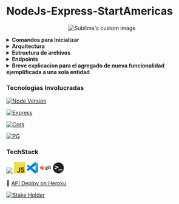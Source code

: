 
# NodeJs-Express-StartAmericas 
<p align="center">
  <img src="https://raw.githubusercontent.com/MicaelliMedeiros/micaellimedeiros/master/image/computer-illustration.png" alt="Sublime's custom image" min-width="400px" max-width="1000px" width="600px" height="400px" alt="Computador iuriCode"/>
</p>


<details>
  <summary><strong>Comandos para Inicializar</strong></summary>

#### Comando para instalar Dependencias 

    npm install  

#### Comando para Ejecutar el Proyecto

    node server.js || npm start
    
- *Comienza a escuchar en el puerto [localhost 5000](http://localhost:5000/)*

</details>

<details>
    <summary><strong>Arquitectura</strong></summary>

### MVC (Modelo Vista Controlador)
  Start Servicio de Datos sigue una arquitectura basada en capas la cual es el patrón de diseño que especifica cómo debe ser estructurada una aplicación, así como las capas que van a componer la misma y sus propias funcionalidades, este tipo de diseño fue implementado debido a que existía la necesidad de separar los diferentes aspectos del desarrollo como de qué forma se presenta los datos, donde se maneja la lógica de negocio, mecanismos de almacenamiento (Base de datos), entre otros.
Esta arquitectura se centra en la separación de la aplicación en capas aplicando por muy debajo el principio de separación de preocupaciones (SoC)
La arquitectura en capas consta en dividir la aplicación en capas, con la intención de que cada capa tenga un rol muy definido, como por ejemplo en caso del backend tenga la capa de presentación (JSON,data,etc..), una capa de regla de negocios (Servicios) y una capa de acceso a datos (DAO), la definición del número de capas van de acuerdo a la necesidad que se tenga en cuanto a funcionalidad se desee especificar en una.
 Los diagramas C4 son de gran utilidad para un mejor entendimiento del flujo que se sigue en todo el proceso por lo cual a continuación se muestran de ejemplo los diagramas  c3 y c4 de la entidad proyecto debido a que se repite el mismo flujo para otras entidades:
  
#### Diagrama 1: Diagrama de Clases Perteneciente al Modelo C3
  <p align="center">
  <img src="https://user-images.githubusercontent.com/74753713/145108457-7bbd740a-1fbf-4c2d-9e15-bc466bd56561.png" alt="Sublime's custom image"/>
</p>

#### Diagrama 2: Diagrama de Clases Perteneciente al Modelo C4
<p align="center">
  <img src="https://user-images.githubusercontent.com/74753713/145110042-db6c91e9-352e-418e-8b5d-2ec063a7b43a.png" alt="Sublime's custom image"/>
</p>
  


  

</details>

<details>
  <summary><strong>Estructura de archivos</strong></summary>
  
- Config: En este apartado se encuentran la conexion con la tabla de la base de datos, Startup de la aplicacion, configuracion de Cors, etc.
- Documentation: Se encuentra los archivos sql de los eventos, proyectos y de usuarios. Como tambien se encuentra el postman que nos permite realizar pruebas como los requests, para validar que los endpoints que se crearon trabajen de manera correcta.

- Routes: Se encuentra los Endpoints de la API que responden las peticiones que se realicen a este.

- Services: En esta carpeta se encuentran los servicios, las cuales van a ser llamados para ser actualizados algunos modelos o solicitudes dependiendo el contexto. Es el responsable de crear modelos, recuperar, actualizacion de valores o de recursos, como tambien de la logica de la aplicacion.

    
### Recomendaciones 
    Implementar sequelize
</details>

<details>
    <summary><strong>Endpoints</strong></summary>
  
## Usuarios 
|    Tipo  | Peticion                  | URL  	                                          |
|----------|---------------------------|--------------------------------------------------|
|    GET   |  All Users                | http://localhost:5000/extended_form              |
|    GET   |  Users by Id              | http://localhost:5000/extended_form/{id_usuario} |
|    GET   |  Insignias by User Id     | http://localhost:5000/insignias/{id_usuario}     |
|  DELETE  |  Dar de baja un usuario   | http://localhost:5000/disable_user/{id_usuario}  |
|   POST   |  User                     | http://localhost:5000/extended_form/{id_usuario} |
|    PUT   |  User                     | http://localhost:5000/extended_form/{id_usuario} |
|    PUT   |  Insignias by User Id     | http://localhost:5000/extended_form/{id_usuario} |


## Proyectos  
|    Tipo  | Peticion                                                        | URL  	                                                                           |
|----------|-----------------------------------------------------------------|-----------------------------------------------------------------------------------|
|    GET   |  All projects            		     						                   | http://localhost:5000/get_proyectos	                                             |
|    GET   |  A specific project       		     						                   | http://localhost:5000/get_proyecto/{id_project}                                   |
|    GET   |  Volunteer participation in project     						             | http://localhost:5000/participate/{id_project}/sesion/{id_usuario}                |
|    GET   |  All project participants   	     						                   | http://localhost:5000/get_participantes_proyecto_simple/{id_project}              |
|    GET   |  All projects in a category             				     		         | http://localhost:5000/get_proyectos/{category_name}                               |
|    GET   |  All projects in which I have participated as a volunteer       | http://localhost:5000/sesion/{id_usuario}/get_my_proyectos                        | 
|    GET   |  All leaders     									                             | http://localhost:5000/get_lideres                                                 |
|    GET   |  Get user role                 							                   | http://localhost:5000/get_rol/{id_usuario}                                        |
|    GET   |  Get participants number             						               | http://localhost:5000/get_numero_participantes/{id_project}                       |
|    GET   |  Get project events     								                         | http://localhost:5000/get_eventos_proyecto/{id_project}                           |
|    GET   |  Get finished projects   								                       | http://localhost:5000/get_proyectos_acabado                                       |
|    GET   |  Get projects Categories                    					           | http://localhost:5000/get_categoria_proyectos                                     |
|    GET   |  Get Users                     							                   | http://localhost:5000/get_usuarios                                                |
|    GET   |  Get project image    								                           | http://localhost:5000/get_image_proyecto/{id_project}                             |
|  DELETE  |  Delete project   									                             | http://localhost:5000/delete_proyecto/{id_project}                                |
|  DELETE  |  Cancel project participation   							                   | http://localhost:5000/cancel_participate_proyecto/{id_project}/sesion/{id_usuario}|
|   POST   |  Create Project                     						                 | http://localhost:5000/create_proyecto                                             |    
|   POST   |  Assing project image                     						           | http://localhost:5000/create_imagen_proyecto                                      |
|    PUT   |  Update Project                     						                 | http://localhost:5000/update_proyecto/{id_project}                                |
|    PUT   |  Participate in proyect    							                       | http://localhost:5000/participate_proyecto/{id_project}/sesion/{id_usuario}       |
|    PUT   |  Participate in past proyect     							                 |http://localhost:5000/participate_past_proyecto/{idproject}/sesion/{idctuser}/volunteer/{idusuario} |
  
## Eventos  
|    Tipo  | Peticion                               | URL  	                                                                           |
|----------|----------------------------------------|----------------------------------------------------------------------------------|
|    GET   |  All Events                            | http://localhost:5000/eventos              	                                     |
|    GET   |  All Lideres                           | http://localhost:5000/lideres              	                                     |
|    GET   |  All Categories                        | http://localhost:5000/eventos/categorias                                         |
|    GET   |  Events by Id                          | http://localhost:5000/eventos/{id_evento}  	                                     |
|    GET   |  List All Participants in one event    | http://localhost:5000/eventos/participante/{id_evento}  	                       |
|    GET   |  Get All Events by User                | http://localhost:5000/sesion/{id_usuario}/get_my_eventos 	                       |
|  DELETE  |  Delete one event                      | http://localhost:5000/evento/{id_evento}                                         |
|  DELETE  |  Delete participacion                  | hhtp://localhost:5000/eventos/eliminar_participacion/{id_evento}/{id_usuario}    |
|   POST   |  Create Event                          | http://localhost:5000/eventos/crearevento                                        |
|   POST   |  Participation in one event            | http://localhost:5000/eventos/participate_evento/{id_evento}/sesion/{id_usuario} |
|    PUT   |  Update Event                          | http://localhost:5000/actualizar_evento/{id_evento}                              |
|    PUT   |  Update Estado                         | http://localhost:5000/eventos/archivar_evento/{id_evento}                        |
|    PUT   |  Update Estado                         | http://localhost:5000/eventos/mostrar_evento/{id_evento}                         |  
  
</details>


<details>
  <summary><strong>Breve explicacion para el agregado de nueva funcionalidad ejemplificada a una sola entidad</strong></summary>

Para el agregado de nueva funcionalidad en el back end (end points) se debe pensar primeramente en “la clase repositorio” donde se crea y usa la conexión con la base de datos esta aun no usa un framework por lo cual se hará mucho más fácil el acceso a esta mediante una sentencia sql, se debe pensar también qué datos necesitamos que la api nos envíe para poder realizar las consultas necesarias (funcionalidades) por ejemplo lo que se tiene que obtener del body o el header para realizar la funcionalidad, esta capa al ser la más cercana a la base de datos no puede hacer mucha o una gran implementación de la lógica de negocio para eso esta el service donde se maneja esta lógica que por ejemplo permite limpiar los nulos para mostrar el json de una manera más limpia, si se desea implementar algo muy particular en cuanto a funcionalidad de START es preferente la utilización de esta capa y finalmente proyecto route donde se le pone nombre a la funcionalidad (https://servicio-de-datos-respaldo.herokuapp.com/nombre_de_tu_funcionalidad) de modo que la api pueda llamar y realizar esta petición, conectándose inicialmente con proyectos rutas después con proyecto servicio y finalmente con el repositorio que realiza las operaciones en la base de datos.
Como una pequeña aclaración es bueno resaltar que existe más de una tabla con la cual se relaciona directamente la principal de proyectos que en este caso serían categorías_proyectos y imagenes_proyectos 
  
</details>
 




### Tecnologias Involucradas

[![Node Version](https://img.shields.io/badge/Node-v15.8.0-green)](https://nodejs.org/docs/latest-v15.x/api/)

[![Express](https://img.shields.io/badge/Express-v4.17.1-yellow)](http://expressjs.com/en/4x/api.html)

[![Cors](https://img.shields.io/badge/Cors-v2.8.5-orange)](https://www.npmjs.com/package/cors)

[![PG](https://img.shields.io/badge/PG-v8.7.1-brown)](https://node-postgres.com/)
    

### TechStack

<code><img height="30" src="https://emojis.slackmojis.com/emojis/images/1465929657/511/heroku.png?1465929657"></code>
<code><img height="30" src="https://raw.githubusercontent.com/github/explore/80688e429a7d4ef2fca1e82350fe8e3517d3494d/topics/javascript/javascript.png"></code>
<code><img height="30" src="https://raw.githubusercontent.com/github/explore/80688e429a7d4ef2fca1e82350fe8e3517d3494d/topics/visual-studio-code/visual-studio-code.png"></code>
<code><img height="30" src="https://raw.githubusercontent.com/github/explore/80688e429a7d4ef2fca1e82350fe8e3517d3494d/topics/git/git.png"></code>
<code><img height="30" src="https://raw.githubusercontent.com/github/explore/80688e429a7d4ef2fca1e82350fe8e3517d3494d/topics/terminal/terminal.png"></code>


[API deploy on heroku]: https://startamericastogether.herokuapp.com/

🏡 [API Deploy on Heroku][API deploy on heroku]


[![Stake Holder](https://img.shields.io/badge/Cliente-StartAmericasTogether-blue)](https://www.startamericastogether.org/)
